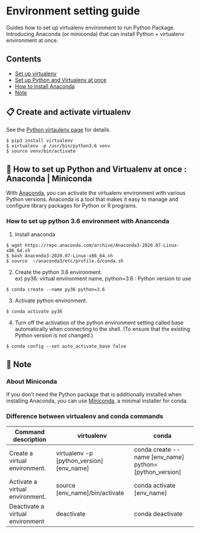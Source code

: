 # Environment setting guide

Guides how to set up virtualenv environment to run Python Package. <br>
Introducing Anaconda (or miniconda) that can install Python + virtualenv environment at once.

## Contents

- [Set up virtualenv](#virtualenv)
- [Set up Python and Virtualenv at once](#setup)
- [How to install Anaconda](#howto)
- [Note](#note)


## 📋 <a name="virtualenv"></a>Create and activate virtualenv

See the [Python virtaulenv page][venv] for details.
```
$ pip3 install virtualenv
$ virtualenv -p /usr/bin/python3.6 venv
$ source venv/bin/activate
```

[venv]: https://docs.python.org/3.6/library/venv.html

## 🚀 <a name="setup"></a>How to set up Python and Virtualenv at once : Anaconda | Miniconda

With [Anaconda][anaconda], you can activate the virtualenv environment with various Python versions.
Anaconda is a tool that makes it easy to manage and configure library packages for Python or R programs.

[anaconda]: https://www.anaconda.com/products/individual


### <a name="howto"></a>How to set up python 3.6 environment with Ananconda     
1. Install anaconda
```
$ wget https://repo.anaconda.com/archive/Anaconda3-2020.07-Linux-x86_64.sh 
$ bash Anaconda3-2020.07-Linux-x86_64.sh
$ source  ~/anaconda3/etc/profile.d/conda.sh
```
2. Create the python 3.6 environment. <br>
ex) py36: virtual environment name, python=3.6 : Python version to use
```
$ conda create --name py36 python=3.6
```
3. Activate python environment.
```
$ conda activate py36
```
4. Turn off the activation of the python environment setting called base automatically when connecting to the shell.
(To ensure that the existing Python version is not changed.)
```
$ conda config --set auto_activate_base false
```
## 📄 <a name="note"></a>Note

### About Miniconda
If you don't need the Python package that is additionally installed when installing Anaconda, you can use [Miniconda][mini], a minimal installer for conda. 

[mini]: https://docs.conda.io/en/latest/miniconda.html

### Difference between virtualenv and conda commands

| Command description  | virtualenv | conda |
| ------------- | ------------- | ------------- |
| Create a virtual environment. | virtualenv -p [python_version] [env_name] | conda create --name [env_name] python=[python_version] | 
| Activate a virtual environment. | source [env_name]/bin/activate |conda activate [env_name]
| Deactivate a virtual environment | deactivate | conda deactivate | 